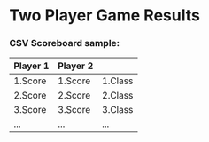 # Two Player Game Results

### CSV Scoreboard sample:
| Player 1 | Player 2 |          |
| -------- | -------- | -------- |
| 1.Score  | 1.Score  | 1.Class  |
| 2.Score  | 2.Score  | 2.Class  |
| 3.Score  | 3.Score  | 3.Class  |
| ...      | ...      | ...      |
